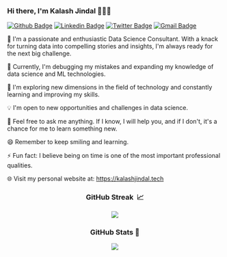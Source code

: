 ### Hi there, I'm Kalash Jindal 👋🧑‍💻

[![Github Badge](https://img.shields.io/badge/-Github-000?style=flat-square&logo=Github&logoColor=white&link=https://github.com/kalashjindal)](https://github.com/kalashjindal)
[![Linkedin Badge](https://img.shields.io/badge/-LinkedIn-blue?style=flat-square&logo=Linkedin&logoColor=white&link=https://www.linkedin.com/in/kalashj16/)](https://www.linkedin.com/in/kalashj16/)
[![Twitter Badge](https://img.shields.io/badge/-Twitter-1ca0f1?style=flat-square&labelColor=1ca0f1&logo=twitter&logoColor=white&link=https://twitter.com/erickeagle8)](https://twitter.com/erickeagle8)
[![Gmail Badge](https://img.shields.io/badge/-Gmail-c14438?style=flat-square&logo=Gmail&logoColor=white&link=mailto:jindalkalash298@gmail.com)](mailto:jindalkalash298@gmail.com)

💼 I'm a passionate and enthusiastic Data Science Consultant. With a knack for turning data into compelling stories and insights, I'm always ready for the next big challenge.

🔭 Currently, I'm debugging my mistakes and expanding my knowledge of data science and ML technologies.

🌱 I'm exploring new dimensions in the field of technology and constantly learning and improving my skills.

💡 I'm open to new opportunities and challenges in data science.

💬 Feel free to ask me anything. If I know, I will help you, and if I don't, it's a chance for me to learn something new.

😄 Remember to keep smiling and learning.

⚡ Fun fact: I believe being on time is one of the most important professional qualities.

🌐 Visit my personal website at: https://kalashjindal.tech

<h3 align='center'>GitHub Streak&nbsp;&nbsp;📈</h3>
<p align='center'>
  <img src='https://github-readme-streak-stats.herokuapp.com/?user=kalashjindal&hide_border=true&background=00000000&stroke=777777&sideNums=4488FF&currStreakNum=4488FF&ring=45CEA2&fire=4488FF&currStreakLabel=68C2F5&sideLabels=68C2F5&dates=54AF9C'>
</p>

<h3 align='center'>GitHub Stats 🌟</h3>
<p align='center'>
  <img src='https://github-readme-stats.vercel.app/api?username=kalashjindal&show_icons=true&theme=tokyonight'>
</p>

